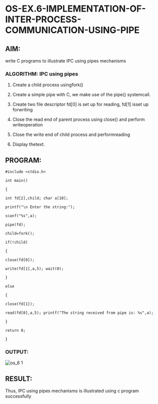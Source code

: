 # OS-EX.6-IMPLEMENTATION-OF-INTER-PROCESS-COMMUNICATION-USING-PIPE

## AIM:

write C programs to illustrate IPC using pipes mechanisms

### ALGORITHM: IPC using pipes

1. Create a child process usingfork()

2. Create a simple pipe with C, we make use of the pipe() systemcall.

3. Create two file descriptor fd[0] is set up for reading, fd[1] isset up forwriting

4. Close the read end of parent process using close() and perform writeoperation

5. Close the write end of child process and performreading

6. Display thetext.

## PROGRAM:
```
#include <stdio.h>

int main()

{

int fd[2],child; char a[10];

printf("\n Enter the string:");

scanf("%s",a);

pipe(fd);

child=fork();

if(!child)

{

close(fd[0]);

write(fd[1],a,5); wait(0);

}

else

{

close(fd[1]);

read(fd[0],a,5); printf("The string received from pipe is: %s",a);

}

return 0;

}
```

### OUTPUT:

![os_6 1](https://github.com/gummadileepkumar/OS-EX.6-IMPLEMENTATION-OF-INTER-PROCESS-COMMUNICATION-USING-PIPE/assets/118707761/63aa8b9f-bf3c-4c53-94ac-91d526506c19)



## RESULT:
Thus, IPC using pipes mechanisms is illustrated using c program successfully
